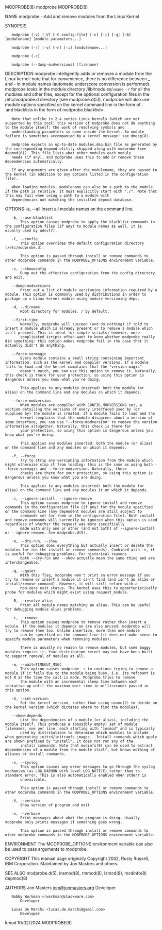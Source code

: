 MODPROBE(8)                                                                                       modprobe                                                                                      MODPROBE(8)

NAME
       modprobe - Add and remove modules from the Linux Kernel

SYNOPSIS

       modprobe [-v] [-V] [-C config-file] [-n] [-i] [-q] [-b] [modulename] [module parameters...]

       modprobe [-r] [-v] [-n] [-i] [modulename...]

       modprobe [-c]

       modprobe [--dump-modversions] [filename]

DESCRIPTION
       modprobe intelligently adds or removes a module from the Linux kernel: note that for convenience, there is no difference between _ and - in module names (automatic underscore conversion is
       performed).  modprobe looks in the module directory /lib/modules/`uname -r` for all the modules and other files, except for the optional configuration files in the /etc/modprobe.d directory (see
       modprobe.d(5)).  modprobe will also use module options specified on the kernel command line in the form of <module>.<option> and blacklists in the form of modprobe.blacklist=<module>.

       Note that unlike in 2.4 series Linux kernels (which are not supported by this tool) this version of modprobe does not do anything to the module itself: the work of resolving symbols and
       understanding parameters is done inside the kernel. So module failure is sometimes accompanied by a kernel message: see dmesg(8).

       modprobe expects an up-to-date modules.dep.bin file as generated by the corresponding depmod utility shipped along with modprobe (see depmod(8)). This file lists what other modules each module
       needs (if any), and modprobe uses this to add or remove these dependencies automatically.

       If any arguments are given after the modulename, they are passed to the kernel (in addition to any options listed in the configuration file).

       When loading modules, modulename can also be a path to the module. If the path is relative, it must explicitly start with "./". Note that this may fail when using a path to a module with
       dependencies not matching the installed depmod database.

OPTIONS
       -a, --all
           Insert all module names on the command line.

       -b, --use-blacklist
           This option causes modprobe to apply the blacklist commands in the configuration files (if any) to module names as well. It is usually used by udev(7).

       -C, --config
           This option overrides the default configuration directory (/etc/modprobe.d).

           This option is passed through install or remove commands to other modprobe commands in the MODPROBE_OPTIONS environment variable.

       -c, --showconfig
           Dump out the effective configuration from the config directory and exit.

       --dump-modversions
           Print out a list of module versioning information required by a module. This option is commonly used by distributions in order to package up a Linux kernel module using module versioning deps.

       -d, --dirname
           Root directory for modules, / by default.

       --first-time
           Normally, modprobe will succeed (and do nothing) if told to insert a module which is already present or to remove a module which isn't present. This is ideal for simple scripts; however, more
           complicated scripts often want to know whether modprobe really did something: this option makes modprobe fail in the case that it actually didn't do anything.

       --force-vermagic
           Every module contains a small string containing important information, such as the kernel and compiler versions. If a module fails to load and the kernel complains that the "version magic"
           doesn't match, you can use this option to remove it. Naturally, this check is there for your protection, so using this option is dangerous unless you know what you're doing.

           This applies to any modules inserted: both the module (or alias) on the command line and any modules on which it depends.

       --force-modversion
           When modules are compiled with CONFIG_MODVERSIONS set, a section detailing the versions of every interfaced used by (or supplied by) the module is created. If a module fails to load and the
           kernel complains that the module disagrees about a version of some interface, you can use "--force-modversion" to remove the version information altogether. Naturally, this check is there for
           your protection, so using this option is dangerous unless you know what you're doing.

           This applies any modules inserted: both the module (or alias) on the command line and any modules on which it depends.

       -f, --force
           Try to strip any versioning information from the module which might otherwise stop it from loading: this is the same as using both --force-vermagic and --force-modversion. Naturally, these
           checks are there for your protection, so using this option is dangerous unless you know what you are doing.

           This applies to any modules inserted: both the module (or alias) on the command line and any modules it on which it depends.

       -i, --ignore-install, --ignore-remove
           This option causes modprobe to ignore install and remove commands in the configuration file (if any) for the module specified on the command line (any dependent modules are still subject to
           commands set for them in the configuration file). Both install and remove commands will currently be ignored when this option is used regardless of whether the request was more specifically
           made with only one or other (and not both) of --ignore-install or --ignore-remove. See modprobe.d(5).

       -n, --dry-run, --show
           This option does everything but actually insert or delete the modules (or run the install or remove commands). Combined with -v, it is useful for debugging problems. For historical reasons
           both --dry-run and --show actually mean the same thing and are interchangeable.

       -q, --quiet
           With this flag, modprobe won't print an error message if you try to remove or insert a module it can't find (and isn't an alias or install/remove command). However, it will still return with a
           non-zero exit status. The kernel uses this to opportunistically probe for modules which might exist using request_module.

       -R, --resolve-alias
           Print all module names matching an alias. This can be useful for debugging module alias problems.

       -r, --remove
           This option causes modprobe to remove rather than insert a module. If the modules it depends on are also unused, modprobe will try to remove them too. Unlike insertion, more than one module
           can be specified on the command line (it does not make sense to specify module parameters when removing modules).

           There is usually no reason to remove modules, but some buggy modules require it. Your distribution kernel may not have been built to support removal of modules at all.

       -w, --wait=TIMEOUT_MSEC
           This option causes modprobe -r to continue trying to remove a module if it fails due to the module being busy, i.e. its refcount is not 0 at the time the call is made. Modprobe tries to remove
           the module with an incremental sleep time between each tentative up until the maximum wait time in milliseconds passed in this option.

       -S, --set-version
           Set the kernel version, rather than using uname(2) to decide on the kernel version (which dictates where to find the modules).

       --show-depends
           List the dependencies of a module (or alias), including the module itself. This produces a (possibly empty) set of module filenames, one per line, each starting with "insmod" and is typically
           used by distributions to determine which modules to include when generating initrd/initramfs images.  Install commands which apply are shown prefixed by "install". It does not run any of the
           install commands. Note that modinfo(8) can be used to extract dependencies of a module from the module itself, but knows nothing of aliases or install commands.

       -s, --syslog
           This option causes any error messages to go through the syslog mechanism (as LOG_DAEMON with level LOG_NOTICE) rather than to standard error. This is also automatically enabled when stderr is
           unavailable.

           This option is passed through install or remove commands to other modprobe commands in the MODPROBE_OPTIONS environment variable.

       -V, --version
           Show version of program and exit.

       -v, --verbose
           Print messages about what the program is doing. Usually modprobe only prints messages if something goes wrong.

           This option is passed through install or remove commands to other modprobe commands in the MODPROBE_OPTIONS environment variable.

ENVIRONMENT
       The MODPROBE_OPTIONS environment variable can also be used to pass arguments to modprobe.

COPYRIGHT
       This manual page originally Copyright 2002, Rusty Russell, IBM Corporation. Maintained by Jon Masters and others.

SEE ALSO
       modprobe.d(5), insmod(8), rmmod(8), lsmod(8), modinfo(8) depmod(8)

AUTHORS
       Jon Masters <jcm@jonmasters.org>
           Developer

       Robby Workman <rworkman@slackware.com>
           Developer

       Lucas De Marchi <lucas.de.marchi@gmail.com>
           Developer

kmod                                                                                             10/02/2024                                                                                     MODPROBE(8)
